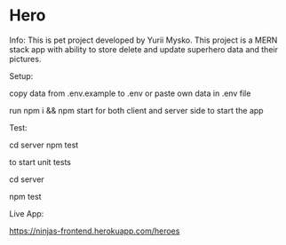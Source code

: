 # Hero
Info:
This is pet project developed by Yurii Mysko.
This project is a MERN stack app with ability to store delete and update superhero data and their pictures.

Setup:

copy data from .env.example to .env or paste own data in .env file

run npm i && npm start for both client and server side to start the app

Test:

cd server
npm test

to start unit tests

cd server

npm test


Live App:

https://ninjas-frontend.herokuapp.com/heroes
